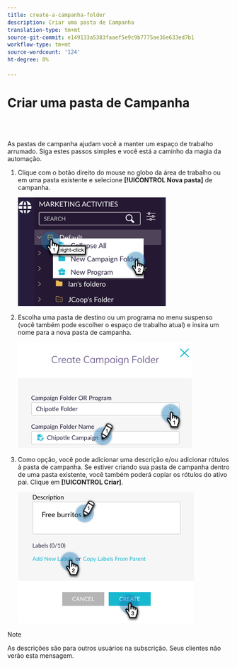 ```yaml
---
title: create-a-campanha-folder
description: Criar uma pasta de Campanha
translation-type: tm+mt
source-git-commit: e149133a5383faaef5e9c9b7775ae36e633ed7b1
workflow-type: tm+mt
source-wordcount: '124'
ht-degree: 0%

---
```



# Criar uma pasta de Campanha

<br> 

As pastas de campanha ajudam você a manter um espaço de trabalho arrumado. Siga estes passos simples e você está a caminho da magia da automação.

1. Clique com o botão direito do mouse no globo da área de trabalho ou em uma pasta existente e selecione **[!UICONTROL Nova pasta]** de campanha.

   ![Imagem Um](/help/sky/assets/campaign-folders/create-a-campaign-folder/create-a-campaign-folder-1.png)

1. Escolha uma pasta de destino ou um programa no menu suspenso (você também pode escolher o espaço de trabalho atual) e insira um nome para a nova pasta de campanha.

   ![Imagem Um](/help/sky/assets/campaign-folders/create-a-campaign-folder/create-a-campaign-folder-2.png)

1. Como opção, você pode adicionar uma descrição e/ou adicionar rótulos à pasta de campanha. Se estiver criando sua pasta de campanha dentro de uma pasta existente, você também poderá copiar os rótulos do ativo pai. Clique em **[!UICONTROL Criar]**.

   ![Imagem Um](/help/sky/assets/campaign-folders/create-a-campaign-folder/create-a-campaign-folder-3.png)

>[!NOTE]
>
>As descrições são para outros usuários na subscrição. Seus clientes não verão esta mensagem.
